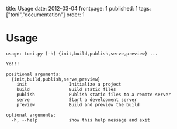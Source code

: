title: Usage
date: 2012-03-04
frontpage: 1
published: 1
tags: ["toni","documentation"]
order: 1

# Usage

```
usage: toni.py [-h] {init,build,publish,serve,preview} ...

Yo!!!

positional arguments:
  {init,build,publish,serve,preview}
    init                Initialize a project
    build               Build static files
    publish             Publish static files to a remote server
    serve               Start a development server
    preview             Build and preview the build

optional arguments:
  -h, --help            show this help message and exit

```
